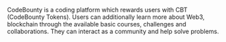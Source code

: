 CodeBounty is a coding platform which rewards users with CBT (CodeBounty Tokens). Users can additionally learn more about Web3, blockchain through the available basic courses, challenges and collaborations. They can interact as a community and help solve problems.
